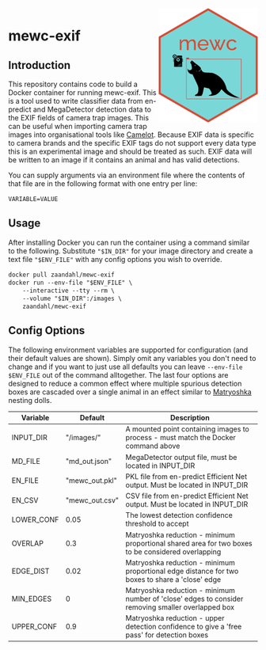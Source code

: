 <img src="mewc_logo_hex.png" alt="MEWC Hex Sticker" width="200" align="right"/>

# mewc-exif

## Introduction
This repository contains code to build a Docker container for running mewc-exif. This is a tool used to write classifier data from en-predict and MegaDetector detection data to the EXIF fields of camera trap images. This can be useful when importing camera trap images into organisational tools like [Camelot](https://camelotproject.org). Because EXIF data is specific to camera brands and the specific EXIF tags do not support every data type this is an experimental image and should be treated as such. EXIF data will be written to an image if it contains an animal and has valid detections.

You can supply arguments via an environment file where the contents of that file are in the following format with one entry per line:
```
VARIABLE=VALUE
```

## Usage

After installing Docker you can run the container using a command similar to the following. Substitute `"$IN_DIR"` for your image directory and create a text file `"$ENV_FILE"` with any config options you wish to override. 

```
docker pull zaandahl/mewc-exif
docker run --env-file "$ENV_FILE" \
    --interactive --tty --rm \
    --volume "$IN_DIR":/images \
    zaandahl/mewc-exif
```

## Config Options

The following environment variables are supported for configuration (and their default values are shown). Simply omit any variables you don't need to change and if you want to just use all defaults you can leave `--env-file $ENV_FILE` out of the command alltogether. The last four options are designed to reduce a common effect where multiple spurious detection boxes are cascaded over a single animal in an effect similar to [Matryoshka](https://en.wikipedia.org/wiki/Matryoshka_doll) nesting dolls. 

| Variable | Default | Description |
| ---------|---------|------------ |
| INPUT_DIR | "/images/" | A mounted point containing images to process - must match the Docker command above |
| MD_FILE | "md_out.json" | MegaDetector output file, must be located in INPUT_DIR |
| EN_FILE | "mewc_out.pkl" | PKL file from en-predict Efficient Net output. Must be located in INPUT_DIR |
| EN_CSV | "mewc_out.csv" | CSV file from en-predict Efficient Net output. Must be located in INPUT_DIR  |
| LOWER_CONF | 0.05 | The lowest detection confidence threshold to accept |
| OVERLAP | 0.3 | Matryoshka reduction - minimum proportional shared area for two boxes to be considered overlapping  |
| EDGE_DIST | 0.02 | Matryoshka reduction - minimum proportional edge distance for two boxes to share a 'close' edge |
| MIN_EDGES | 0 | Matryoshka reduction - minimum number of 'close' edges to consider removing smaller overlapped box |
| UPPER_CONF | 0.9 | Matryoshka reduction - upper detection confidence to give a 'free pass' for detection boxes|

